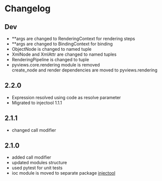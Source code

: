 # Changelog

## Dev

- **args are changed to RenderingContext for rendering steps
- **args are changed to BindingContext for binding
- ObjectNode is changed to named tuple
- XmlNode and XmlAttr are changed to named tuples
- RenderingPipeline is changed to  tuple 
- pyviews.core.rendering module is removed  
  create_node and render dependencies are moved to pyviews.rendering

## 2.2.0

- Expression resolved using code as resolve parameter
- Migrated to injectool 1.1.1

## 2.1.1

- changed call modifier

## 2.1.0

- added call modifier
- updated modules structure
- used pytest for unit tests
- ioc module is moved to separate package [injectool](https://github.com/eumis/injectool)
